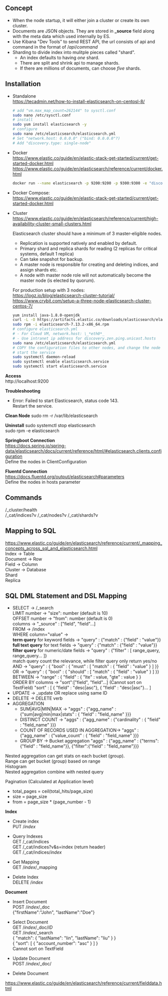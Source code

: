 ## Concept
- When the node startup, it will either join a cluster or create its own cluster.
- Documents are JSON objects. They are stored  in **_source** field along with the meta data which used internally by ES.
- Use Kibana "Dev Tools" to send REST API, the url consists of api and command in the format of /*api*/*command*
- Sharding to divide index into mulitple pieces called "shard".
  - An index defaults to having *one* shard.
  - There are split and shrink api to manage shards.
  - If there are millions of documents, can choose *five* shards.

## Installation
- Standalone  
  https://tecadmin.net/how-to-install-elasticsearch-on-centosl-8/  
  ```sh
  # add "vm.max_map_count=262144" to sysctl.conf  
  sudo nano /etc/sysctl.conf  
  # install
  sudo yum install elasticsearch -y
  # configure
  sudo nano /etc/elasticsearch/elasticsearch.yml  
  # Set "network.host: 0.0.0.0" ("bind: 0.0.0.0"?)  
  # Add "discovery.type: single-node"
  ```

- Docker  
https://www.elastic.co/guide/en/elastic-stack-get-started/current/get-started-docker.html
https://www.elastic.co/guide/en/elasticsearch/reference/current/docker.html
  ```sh
  docker run --name elasticsearch -p 9200:9200 -p 9300:9300 -e "discovery.type=single-node" docker.elastic.co/elasticsearch/elasticsearch:7.13.2
  ```
- Docker Compose:  
  https://www.elastic.co/guide/en/elastic-stack-get-started/current/get-started-docker.html  

- Cluster  
  https://www.elastic.co/guide/en/elasticsearch/reference/current/high-availability-cluster-small-clusters.html

  Elasticsearch cluster should have a minimum of 3 master-eligible nodes.
  - Replication is supported natively and enabled by default.  
  - Primary shard and replica shards for reading (2 replicas for critical systems, default 1 replica)
  - Can take snapshot for backup.
  - A master node is responsible for creating and deleting indices, and assign shards etc.
  - A node with master node role will not automatically become the master node (is elected by quorum).

  For production setup with 3 nodes:  
  https://logz.io/blog/elasticsearch-cluster-tutorial/  
  https://www.crybit.com/setup-a-three-node-elasticsearch-cluster-centos-7/  
  ```sh
  yum install java-1.8.0-openjdk
  curl -L -O https://artifacts.elastic.co/downloads/elasticsearch/elasticsearch-7.13.2-x86_64.rpm
  sudo rpm -i elasticsearch-7.13.2-x86_64.rpm
  # configure elasticsearch.yml
  # - For Cloud VM, network.host: \_*eth0*_ 
  # - Use intranet ip address for discovery.zen.ping.unicast.hosts
  sudo nano /etc/elasticsearch/elasticsearch.yml
  # COPY the configuration files to other nodes, and change the node name.
  # start the service
  sudo systemctl daemon-reload
  sudo systemctl enable elasticsearch.service
  sudo systemctl start elasticsearch.service 
  ```

**Access**  
http://localhost:9200  

**Troubleshooting**
- Error: Failed to start Elasticsearch, status code 143.  
  Restart the service.
  

**Clean Node**
sudo rm -r /var/lib/elasticsearch

**Uninstall**
sudo systemctl stop elasticsearch   
sudo rpm -e elasticsearch

**Springboot Connection**  
https://docs.spring.io/spring-data/elasticsearch/docs/current/reference/html/#elasticsearch.clients.configuration  
Define the nodes in ClientConfiguration

**Fluentd Connection**  
https://docs.fluentd.org/output/elasticsearch#parameters  
Define the nodes in hosts parameter

## Commands
/_cluster/health  
/_cat/indices?v
/_cat/nodes?v
/_cat/shards?v

## Mapping to SQL  
https://www.elastic.co/guide/en/elasticsearch/reference/current/_mapping_concepts_across_sql_and_elasticsearch.html  
Index -> Table  
Document -> Row  
Field -> Column  
Cluster -> Database  
Shard  
Replica  

## SQL DML Statement and DSL Mapping
- SELECT -> /_search  
LIMIT number -> "size": number (default is 10)  
OFFSET number -> "from": number (default is 0)  
columns -> "_source" : ["field", "field"...]  
FROM -> /index  
WHERE column="value" ->  
    **term query** for keyword fields -> "query" : {"match" : {"field" : "value"}}  
    **full text query** for text fields -> "query" : {"match" : {"field" : "value"}}  
    **filter query** for numeric/date fields -> "query" : {"filter" : [ range_query, range_query... ]}  
    match query count the relevance, while filter query only return yes/no  
AND -> "query" : { "bool" : { "must" : [ "match" : { "field" : "value" } ] }}  
OR -> "query" : { "bool" : { "should" : [ "match" : { "field" : "value" } ] }}  
BETWEEN -> "range" : { "field" : { "lte" : value,  "gte" : value } }  
ORDER BY columns ->
    "sort":["field", "field"...] (Cannot sort on TextField)
    "sort" : [ { "field" : "desc|asc"}, { "field" : "desc|asc"}... ]  
- UPDATE -> _update OR replace using same ID
- DELETE -> DELETE verb  
- AGGREGATION  
  - SUM|AVG|MIN|MAX -> "aggs" : {"agg_name" :  {"sum|avg|min|max|stats" : { "field" : "field_name" }}}  
  - DISTINCT COUNT -> "aggs" : {"agg_name" :  {"cardinality" : { "field" : "field_name" }}}  
  - COUNT OF RECORDS USED IN AGGREGATION-> "aggs" : {"agg_name" :  {"value_count" : { "field" : "field_name" }}}  
  - GROUP BY  -> Bucket aggregation  "aggs" : {"agg_name" :  {"terms":{"field" : "field_name"}}, {"filter":{"field" : "field_name"}}}  

Nested aggregation can get stats on each bucket (group).   
Range can get bucket (group) based on range  
Histogram  
Nested aggregation combine with nested query  

Pagination (Calculated at Application level)  
- total_pages = ceil(total_hits/page_size)
- size = page_size
- from = page_size * (page_number - 1)

**Index**
- Create index  
PUT /*index*

- Query Indexes  
GET /_cat/indices  
GET /_cat/indices?v&s=index (return header)  
GET /_cat/indices/*index*

- Get Mapping  
GET /*index*/_mapping

- Delete Index  
DELETE /*index*

**Document**
- Insert Document  
POST /*index*/_doc  
{"firstName":"John", "lastName":"Doe"}

- Select Document  
GET /*index*/_doc/*ID*  
GET /*index*/_search  
{ "match": { "lastName": "lin", "lastName": "liu" } }  
{ "sort": [ { "account_number": "asc" } ] }  
Cannot sort on TextField

- Update Document  
POST /*index*/_doc/

- Delete Document

https://www.elastic.co/guide/en/elasticsearch/reference/current/fielddata.html

